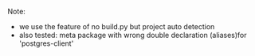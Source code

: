 
Note:
- we use the feature of no build.py but project auto detection
- also tested: meta package with wrong double declaration (aliases)for  'postgres-client'
